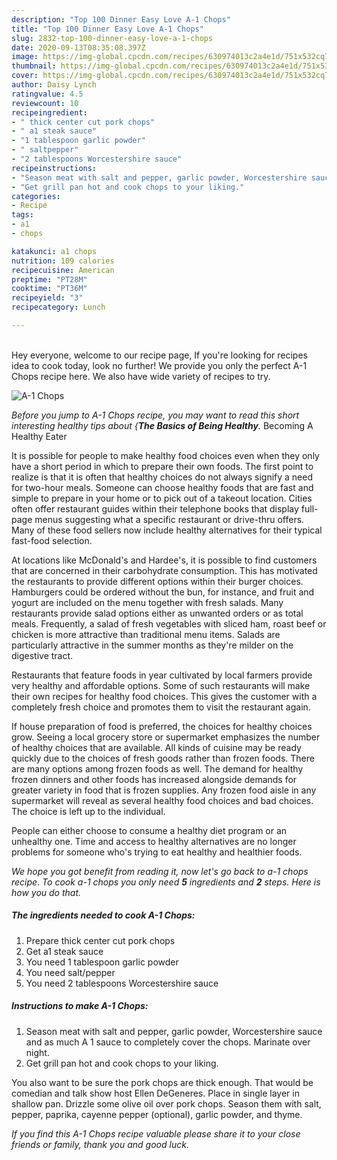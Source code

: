 ```yaml
---
description: "Top 100 Dinner Easy Love A-1 Chops"
title: "Top 100 Dinner Easy Love A-1 Chops"
slug: 2832-top-100-dinner-easy-love-a-1-chops
date: 2020-09-13T08:35:08.397Z
image: https://img-global.cpcdn.com/recipes/630974013c2a4e1d/751x532cq70/a-1-chops-recipe-main-photo.jpg
thumbnail: https://img-global.cpcdn.com/recipes/630974013c2a4e1d/751x532cq70/a-1-chops-recipe-main-photo.jpg
cover: https://img-global.cpcdn.com/recipes/630974013c2a4e1d/751x532cq70/a-1-chops-recipe-main-photo.jpg
author: Daisy Lynch
ratingvalue: 4.5
reviewcount: 10
recipeingredient:
- " thick center cut pork chops"
- " a1 steak sauce"
- "1 tablespoon garlic powder"
- " saltpepper"
- "2 tablespoons Worcestershire sauce"
recipeinstructions:
- "Season meat with salt and pepper, garlic powder, Worcestershire sauce and as much A 1 sauce to completely cover the chops. Marinate over night."
- "Get grill pan hot and cook chops to your liking."
categories:
- Recipe
tags:
- a1
- chops

katakunci: a1 chops 
nutrition: 109 calories
recipecuisine: American
preptime: "PT28M"
cooktime: "PT36M"
recipeyield: "3"
recipecategory: Lunch

---
```

<br>
Hey everyone, welcome to our recipe page, If you're looking for recipes idea to cook today, look no further! We provide you only the perfect A-1 Chops recipe here. We also have wide variety of recipes to try.
<br>


![A-1 Chops](https://img-global.cpcdn.com/recipes/630974013c2a4e1d/751x532cq70/a-1-chops-recipe-main-photo.jpg)

<i>Before you jump to A-1 Chops recipe, you may want to read this short interesting healthy tips about {<strong>The Basics of Being Healthy</strong>.</i>
Becoming A Healthy Eater

It is possible for people to make healthy food choices even when they only have a short period in which to prepare their own foods. The first point to realize is that it is often that healthy choices do not always signify a need for two-hour meals. Someone can choose healthy foods that are fast and simple to prepare in your home or to pick out of a takeout location. Cities often offer restaurant guides within their telephone books that display full-page menus suggesting what a specific restaurant or drive-thru offers. Many of these food sellers now include healthy alternatives for their typical fast-food selection.

At locations like McDonald's and Hardee's, it is possible to find customers that are concerned in their carbohydrate consumption.  This has motivated the restaurants to provide different options within their burger choices. Hamburgers could be ordered without the bun, for instance, and fruit and yogurt are included on the menu together with fresh salads. Many restaurants provide salad options either as unwanted orders or as total meals. Frequently, a salad of fresh vegetables with sliced ham, roast beef or chicken is more attractive than traditional menu items.  Salads are particularly attractive in the summer months as they're milder on the digestive tract.

Restaurants that feature foods in year cultivated by local farmers provide very healthy and affordable options. Some of such restaurants will make their own recipes for healthy food choices.  This gives the customer with a completely fresh choice and promotes them to visit the restaurant again.

If house preparation of food is preferred, the choices for healthy choices grow. Seeing a local grocery store or supermarket emphasizes the number of healthy choices that are available.  All kinds of cuisine may be ready quickly due to the choices of fresh goods rather than frozen foods. There are many options among frozen foods as well. The demand for healthy frozen dinners and other foods has increased alongside demands for greater variety in food that is frozen supplies. Any frozen food aisle in any supermarket will reveal as several healthy food choices and bad choices. The choice is left up to the individual.

People can either choose to consume a healthy diet program or an unhealthy one. Time and access to healthy alternatives are no longer problems for someone who's trying to eat healthy and healthier foods.


<i>We hope you got benefit from reading it, now let's go back to a-1 chops recipe. To cook a-1 chops you only need <strong>5</strong> ingredients and <strong>2</strong> steps. Here is how you do that.
</i>

##### The ingredients needed to cook A-1 Chops:

1. Prepare  thick center cut pork chops
1. Get  a1 steak sauce
1. You need 1 tablespoon garlic powder
1. You need  salt/pepper
1. You need 2 tablespoons Worcestershire sauce


##### Instructions to make A-1 Chops:

1. Season meat with salt and pepper, garlic powder, Worcestershire sauce and as much A 1 sauce to completely cover the chops. Marinate over night.
1. Get grill pan hot and cook chops to your liking.


You also want to be sure the pork chops are thick enough. That would be comedian and talk show host Ellen DeGeneres. Place in single layer in shallow pan. Drizzle some olive oil over pork chops. Season them with salt, pepper, paprika, cayenne pepper (optional), garlic powder, and thyme. 

<i>If you find this A-1 Chops recipe valuable please share it to your close friends or family, thank you and good luck.</i>
